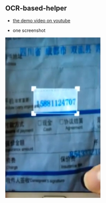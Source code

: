 ## OCR-based-helper

* [the demo video on youtube](https://youtu.be/yjz7phKSQIo)

* one screenshot

<img src="https://github.com/yipersevere/OCR-based-helper/blob/master/Selection_018.jpg" width="300"/>

